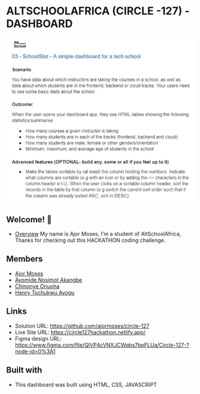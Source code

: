 # ALTSCHOOLAFRICA (CIRCLE -127) - DASHBOARD

![Hackathon coding challenge](./design/hackathon-challenge.JPG)

## Welcome! 👋

- [Overview](#overview)
  My name is Ajor Moses, I'm a student of AltSchoolAfrica, Thanks for checking out this HACKATHON coding challenge.

## Members

- [Ajor Moses](#AjorMoses)
- [Ayomide Nosimot Akangbe](#AyomideNosimotAkangbe)
- [Chinonye Onuoha](#ChinonyeOnuoha)
- [Henry Tochukwu Ayogu](#HenryTochukwuAyogu)

## Links

- Solution URL: https://github.com/ajormoses/circle-127
- Live Site URL: https://circle127hackathon.netlify.app/
- Figma design URL: https://www.figma.com/file/QlVP4cVNXJCWqbs7bpFLUa/Circle-127-?node-id=0%3A1

## Built with

- This dashboard was built using HTML, CSS, JAVASCRIPT
